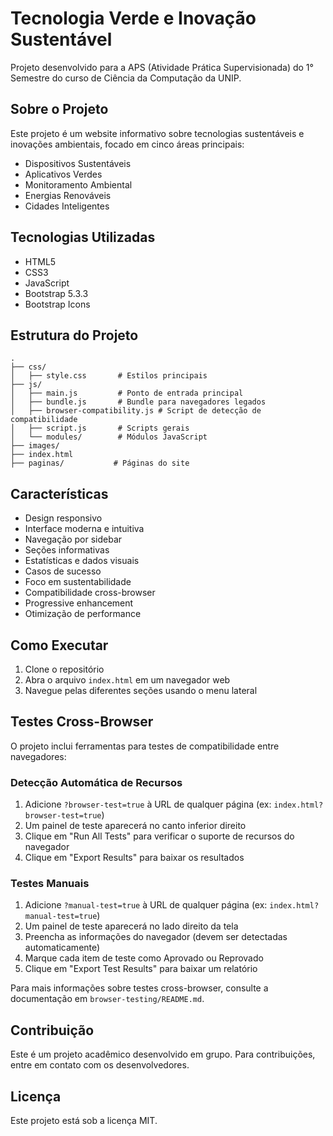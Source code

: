 # Tecnologia Verde e Inovação Sustentável

Projeto desenvolvido para a APS (Atividade Prática Supervisionada) do 1° Semestre do curso de Ciência da Computação da UNIP.

## Sobre o Projeto

Este projeto é um website informativo sobre tecnologias sustentáveis e inovações ambientais, focado em cinco áreas principais:

- Dispositivos Sustentáveis
- Aplicativos Verdes
- Monitoramento Ambiental
- Energias Renováveis
- Cidades Inteligentes

## Tecnologias Utilizadas

- HTML5
- CSS3
- JavaScript
- Bootstrap 5.3.3
- Bootstrap Icons

## Estrutura do Projeto

```
.
├── css/
│   ├── style.css       # Estilos principais
├── js/
│   ├── main.js         # Ponto de entrada principal
│   ├── bundle.js       # Bundle para navegadores legados
│   ├── browser-compatibility.js # Script de detecção de compatibilidade
│   ├── script.js       # Scripts gerais
│   └── modules/        # Módulos JavaScript
├── images/
├── index.html
├── paginas/           # Páginas do site
```

## Características

- Design responsivo
- Interface moderna e intuitiva
- Navegação por sidebar
- Seções informativas
- Estatísticas e dados visuais
- Casos de sucesso
- Foco em sustentabilidade
- Compatibilidade cross-browser
- Progressive enhancement
- Otimização de performance

## Como Executar

1. Clone o repositório
2. Abra o arquivo `index.html` em um navegador web
3. Navegue pelas diferentes seções usando o menu lateral

## Testes Cross-Browser

O projeto inclui ferramentas para testes de compatibilidade entre navegadores:

### Detecção Automática de Recursos

1. Adicione `?browser-test=true` à URL de qualquer página (ex: `index.html?browser-test=true`)
2. Um painel de teste aparecerá no canto inferior direito
3. Clique em "Run All Tests" para verificar o suporte de recursos do navegador
4. Clique em "Export Results" para baixar os resultados

### Testes Manuais

1. Adicione `?manual-test=true` à URL de qualquer página (ex: `index.html?manual-test=true`)
2. Um painel de teste aparecerá no lado direito da tela
3. Preencha as informações do navegador (devem ser detectadas automaticamente)
4. Marque cada item de teste como Aprovado ou Reprovado
5. Clique em "Export Test Results" para baixar um relatório

Para mais informações sobre testes cross-browser, consulte a documentação em `browser-testing/README.md`.

## Contribuição

Este é um projeto acadêmico desenvolvido em grupo. Para contribuições, entre em contato com os desenvolvedores.

## Licença

Este projeto está sob a licença MIT.
